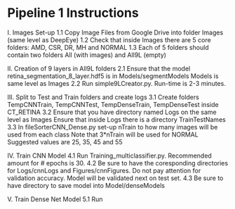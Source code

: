 # Pipeline 1 Instructions

I. Images Set-up
1.1 Copy Image Files from Google Drive into folder Images (same level as DeepEye)
1.2 Check that inside Images there are 5 core folders:
AMD, CSR, DR, MH and NORMAL
1.3 Each of 5 folders should contain two folders All (with images) and All9L (empty)

II. Creation of 9 layers in All9L folders
2.1 Ensure that the model retina_segmentation_8_layer.hdf5 is in Models/segmentModels
Models is same level as Images 
2.2 Run simple9LCreator.py. Run-time is 2-3 minutes.  

III. Split to Test and Train folders and create logs 
3.1 Create folders TempCNNTrain, TempCNNTest, TempDenseTrain, TempDenseTest inside CT_RETINA
3.2 Ensure that you have directory named Logs on the same level as Images
Ensure that inside Logs there is a directory TrainTestNames  
3.3 In fileSorterCNN_Dense.py set-up nTrain to how many images will be used from each class
Note that 3*nTrain will be used for NORMAL
Suggested values are 25, 35, 45 and 55

IV. Train CNN Model
4.1 Run Training_multiclassifier.py. Recommended amount for # epochs is 30. 
4.2 Be sure to have the coresponding directories for Logs/cnnLogs and
Figures/cnnFigures. Do not pay attention for validation accuracy. Model will be validated next on test set.
4.3 Be sure to have directory to save model into Model/denseModels 

V. Train Dense Net Model
5.1 Run 



